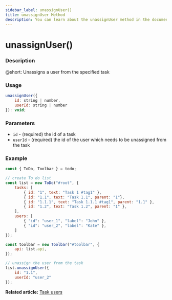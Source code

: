 ```yaml
---
sidebar_label: unassignUser()
title: unassignUser Method
description: You can learn about the unassignUser method in the documentation of the DHTMLX JavaScript To Do List library. Browse developer guides and API reference, try out code examples and live demos, and download a free 30-day evaluation version of DHTMLX To Do List.
---
```


# unassignUser()

### Description

@short: Unassigns a user from the specified task

### Usage

~~~js
unassignUser({
    id: string | number,
    userId: string | number
}): void;
~~~

### Parameters

- `id` - (required) the id of a task
- `userId` - (required) the id of the user which needs to be unassigned from the task

### Example

~~~js {22-25}
const { ToDo, Toolbar } = todo;

// create To do list
const list = new ToDo("#root", {
    tasks: [
        { id: "1", text: "Task 1 #tag1" },
		{ id: "1.1", text: "Task 1.1", parent: "1"},
        { id: "1.1.1", text: "Task 1.1.1 #tag1", parent: "1.1" },
		{ id: "1.2", text: "Task 1.2", parent: "1" },
    ],
    users: [
        { "id": "user_1", "label": "John" },
        { "id": "user_2", "label": "Kate" },
    ]
});

const toolbar = new Toolbar("#toolbar", {
    api: list.api,
});

// unassign the user from the task
list.unassignUser({
	id: "1.1",
    userId: "user_2"
});
~~~

**Related article:** [Task users](guides/task_users.md)